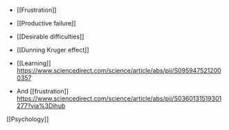 - [[Frustration]]
- [[Productive failure]]
- [[Desirable difficulties]]
- [[Dunning Kruger effect]]

- [[Learning]] https://www.sciencedirect.com/science/article/abs/pii/S0959475212000357

- And [[frustration]] https://www.sciencedirect.com/science/article/abs/pii/S0360131519301277?via%3Dihub

[[Psychology]]
